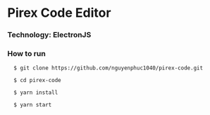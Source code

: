 # Pirex Code Editor

### Technology: ElectronJS

### How to run

      $ git clone https://github.com/nguyenphuc1040/pirex-code.git

      $ cd pirex-code

      $ yarn install

      $ yarn start
